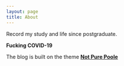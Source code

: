 ```yaml
---
layout: page
title: About
---
```


Record my study and life since postgraduate.

**Fucking COVID-19**

The blog is built on the theme [**Not Pure Poole**](https://github.com/vszhub/not-pure-poole)
